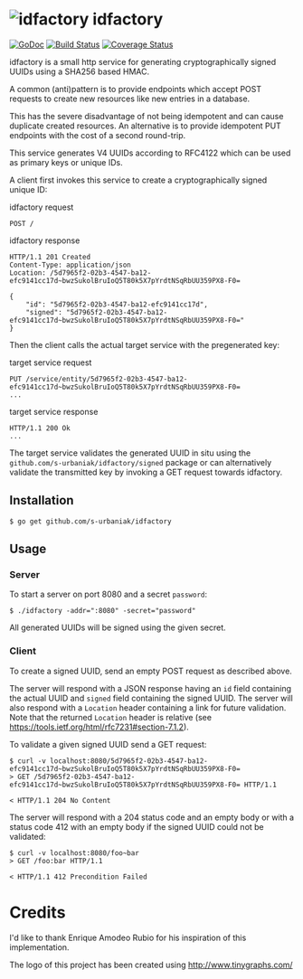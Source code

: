 # ![idfactory](http://tinygraphs.com/labs/isogrids/hexa16/idfactory?theme=bythepool&numcolors=4&size=100&fmt=svg) idfactory

[![GoDoc](https://godoc.org/github.com/s-urbaniak/idfactory/signed?status.svg)](https://godoc.org/github.com/s-urbaniak/idfactory/signed)
[![Build Status](https://drone.io/github.com/s-urbaniak/idfactory/status.png)](https://drone.io/github.com/s-urbaniak/idfactory/latest)
[![Coverage Status](https://coveralls.io/repos/s-urbaniak/idfactory/badge.svg?branch=master)](https://coveralls.io/r/s-urbaniak/idfactory?branch=master)

idfactory is a small http service
for generating cryptographically signed UUIDs
using a SHA256 based HMAC.

A common (anti)pattern is to provide endpoints
which accept POST requests to create new resources
like new entries in a database.

This has the severe disadvantage of not being idempotent
and can cause duplicate created resources.
An alternative is to provide idempotent PUT endpoints
with the cost of a second round-trip.

This service generates V4 UUIDs according to RFC4122
which can be used as primary keys or unique IDs.

A client first invokes this service
to create a cryptographically signed unique ID:

idfactory request
```
POST /
```
idfactory response
```
HTTP/1.1 201 Created
Content-Type: application/json
Location: /5d7965f2-02b3-4547-ba12-efc9141cc17d~bwzSukolBruIoQ5T80k5X7pYrdtNSqRbUU359PX8-F0=

{
    "id": "5d7965f2-02b3-4547-ba12-efc9141cc17d",
    "signed": "5d7965f2-02b3-4547-ba12-efc9141cc17d~bwzSukolBruIoQ5T80k5X7pYrdtNSqRbUU359PX8-F0="
}
```

Then the client calls the actual target service
with the pregenerated key:

target service request
```
PUT /service/entity/5d7965f2-02b3-4547-ba12-efc9141cc17d~bwzSukolBruIoQ5T80k5X7pYrdtNSqRbUU359PX8-F0=
...
```
target service response
```
HTTP/1.1 200 Ok
...
```

The target service validates the generated UUID in situ
using the `github.com/s-urbaniak/idfactory/signed` package
or can alternatively validate the transmitted key
by invoking a GET request towards idfactory.

## Installation

```
$ go get github.com/s-urbaniak/idfactory
```

## Usage

### Server

To start a server on port 8080 and a secret `password`:

```
$ ./idfactory -addr=":8080" -secret="password"
```

All generated UUIDs will be signed using the given secret.

### Client

To create a signed UUID, send an empty POST request as described above.

The server will respond with a JSON response having an `id` field
containing the actual UUID and `signed` field containing the signed UUID.
The server will also respond with a `Location` header
containing a link for future validation.
Note that the returned `Location` header is relative
(see https://tools.ietf.org/html/rfc7231#section-7.1.2).

To validate a given signed UUID send a GET request:

```
$ curl -v localhost:8080/5d7965f2-02b3-4547-ba12-efc9141cc17d~bwzSukolBruIoQ5T80k5X7pYrdtNSqRbUU359PX8-F0=
> GET /5d7965f2-02b3-4547-ba12-efc9141cc17d~bwzSukolBruIoQ5T80k5X7pYrdtNSqRbUU359PX8-F0= HTTP/1.1

< HTTP/1.1 204 No Content
```

The server will respond with a 204 status code and an empty body
or with a status code 412 with an empty body
if the signed UUID could not be validated:

```
$ curl -v localhost:8080/foo~bar
> GET /foo:bar HTTP/1.1

< HTTP/1.1 412 Precondition Failed
```

# Credits
I'd like to thank Enrique Amodeo Rubio for his inspiration of this implementation.

The logo of this project has been created using http://www.tinygraphs.com/
